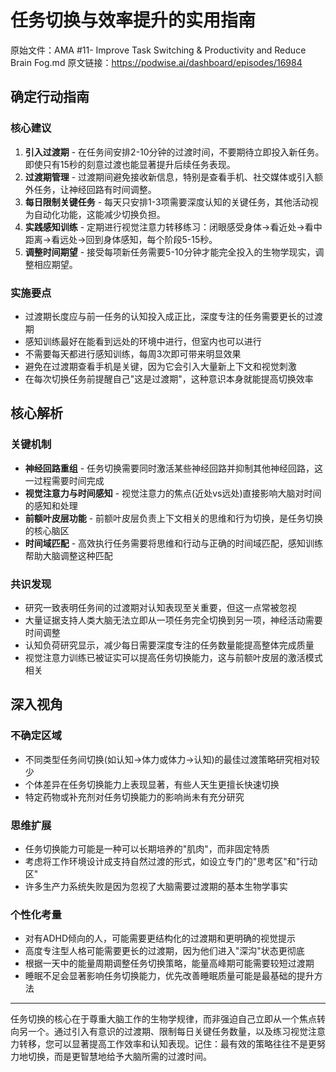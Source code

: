 # 任务切换与效率提升的实用指南

原始文件：AMA #11- Improve Task Switching & Productivity and Reduce Brain Fog.md
原文链接：https://podwise.ai/dashboard/episodes/16984

## 确定行动指南

### 核心建议
1. **引入过渡期** - 在任务间安排2-10分钟的过渡时间，不要期待立即投入新任务。即使只有15秒的刻意过渡也能显著提升后续任务表现。
2. **过渡期管理** - 过渡期间避免接收新信息，特别是查看手机、社交媒体或引入额外任务，让神经回路有时间调整。
3. **每日限制关键任务** - 每天只安排1-3项需要深度认知的关键任务，其他活动视为自动化功能，这能减少切换负担。
4. **实践感知训练** - 定期进行视觉注意力转移练习：闭眼感受身体→看近处→看中距离→看远处→回到身体感知，每个阶段5-15秒。
5. **调整时间期望** - 接受每项新任务需要5-10分钟才能完全投入的生物学现实，调整相应期望。

### 实施要点
- 过渡期长度应与前一任务的认知投入成正比，深度专注的任务需要更长的过渡期
- 感知训练最好在能看到远处的环境中进行，但室内也可以进行
- 不需要每天都进行感知训练，每周3次即可带来明显效果
- 避免在过渡期查看手机是关键，因为它会引入大量新上下文和视觉刺激
- 在每次切换任务前提醒自己"这是过渡期"，这种意识本身就能提高切换效率

## 核心解析

### 关键机制
- **神经回路重组** - 任务切换需要同时激活某些神经回路并抑制其他神经回路，这一过程需要时间完成
- **视觉注意力与时间感知** - 视觉注意力的焦点(近处vs远处)直接影响大脑对时间的感知和处理
- **前额叶皮层功能** - 前额叶皮层负责上下文相关的思维和行为切换，是任务切换的核心脑区
- **时间域匹配** - 高效执行任务需要将思维和行动与正确的时间域匹配，感知训练帮助大脑调整这种匹配

### 共识发现
- 研究一致表明任务间的过渡期对认知表现至关重要，但这一点常被忽视
- 大量证据支持人类大脑无法立即从一项任务完全切换到另一项，神经活动需要时间调整
- 认知负荷研究显示，减少每日需要深度专注的任务数量能提高整体完成质量
- 视觉注意力训练已被证实可以提高任务切换能力，这与前额叶皮层的激活模式相关

## 深入视角

### 不确定区域
- 不同类型任务间切换(如认知→体力或体力→认知)的最佳过渡策略研究相对较少
- 个体差异在任务切换能力上表现显著，有些人天生更擅长快速切换
- 特定药物或补充剂对任务切换能力的影响尚未有充分研究

### 思维扩展
- 任务切换能力可能是一种可以长期培养的"肌肉"，而非固定特质
- 考虑将工作环境设计成支持自然过渡的形式，如设立专门的"思考区"和"行动区"
- 许多生产力系统失败是因为忽视了大脑需要过渡期的基本生物学事实

### 个性化考量
- 对有ADHD倾向的人，可能需要更结构化的过渡期和更明确的视觉提示
- 高度专注型人格可能需要更长的过渡期，因为他们进入"深沟"状态更彻底
- 根据一天中的能量周期调整任务切换策略，能量高峰期可能需要较短过渡期
- 睡眠不足会显著影响任务切换能力，优先改善睡眠质量可能是最基础的提升方法

---

任务切换的核心在于尊重大脑工作的生物学规律，而非强迫自己立即从一个焦点转向另一个。通过引入有意识的过渡期、限制每日关键任务数量，以及练习视觉注意力转移，您可以显著提高工作效率和认知表现。记住：最有效的策略往往不是更努力地切换，而是更智慧地给予大脑所需的过渡时间。
